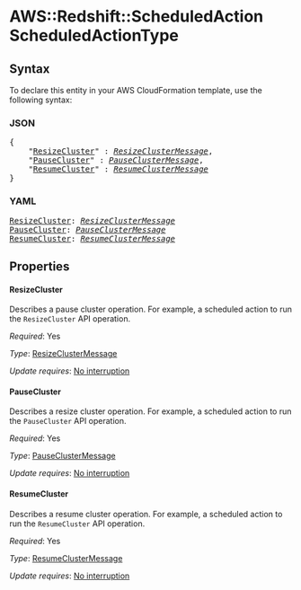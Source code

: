 # AWS::Redshift::ScheduledAction ScheduledActionType

## Syntax

To declare this entity in your AWS CloudFormation template, use the following syntax:

### JSON

<pre>
{
    "<a href="#resizecluster" title="ResizeCluster">ResizeCluster</a>" : <i><a href="resizeclustermessage.md">ResizeClusterMessage</a></i>,
    "<a href="#pausecluster" title="PauseCluster">PauseCluster</a>" : <i><a href="pauseclustermessage.md">PauseClusterMessage</a></i>,
    "<a href="#resumecluster" title="ResumeCluster">ResumeCluster</a>" : <i><a href="resumeclustermessage.md">ResumeClusterMessage</a></i>
}
</pre>

### YAML

<pre>
<a href="#resizecluster" title="ResizeCluster">ResizeCluster</a>: <i><a href="resizeclustermessage.md">ResizeClusterMessage</a></i>
<a href="#pausecluster" title="PauseCluster">PauseCluster</a>: <i><a href="pauseclustermessage.md">PauseClusterMessage</a></i>
<a href="#resumecluster" title="ResumeCluster">ResumeCluster</a>: <i><a href="resumeclustermessage.md">ResumeClusterMessage</a></i>
</pre>

## Properties

#### ResizeCluster

Describes a pause cluster operation. For example, a scheduled action to run the `ResizeCluster` API operation.

_Required_: Yes

_Type_: <a href="resizeclustermessage.md">ResizeClusterMessage</a>

_Update requires_: [No interruption](https://docs.aws.amazon.com/AWSCloudFormation/latest/UserGuide/using-cfn-updating-stacks-update-behaviors.html#update-no-interrupt)

#### PauseCluster

Describes a resize cluster operation. For example, a scheduled action to run the `PauseCluster` API operation.

_Required_: Yes

_Type_: <a href="pauseclustermessage.md">PauseClusterMessage</a>

_Update requires_: [No interruption](https://docs.aws.amazon.com/AWSCloudFormation/latest/UserGuide/using-cfn-updating-stacks-update-behaviors.html#update-no-interrupt)

#### ResumeCluster

Describes a resume cluster operation. For example, a scheduled action to run the `ResumeCluster` API operation.

_Required_: Yes

_Type_: <a href="resumeclustermessage.md">ResumeClusterMessage</a>

_Update requires_: [No interruption](https://docs.aws.amazon.com/AWSCloudFormation/latest/UserGuide/using-cfn-updating-stacks-update-behaviors.html#update-no-interrupt)

